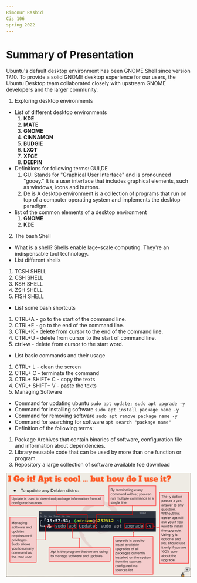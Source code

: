 ```yaml
---
Rimonur Rashid
Cis 106
spring 2022
---
```


# Summary of Presentation 
Ubuntu's default desktop environment has been GNOME Shell since version 17.10.
To provide a solid GNOME desktop experience for our users, the Ubuntu Desktop team collaborated closely with upstream GNOME developers and the larger community. 
1. Exploring desktop environments 
  *  List of  different desktop environments 
      1. **KDE**
      2. **MATE**
      3. **GNOME**
      4. **CINNAMON**
      5. **BUDGIE**
      6. **LXQT**
      7. **XFCE**
      8. **DEEPIN**
  * Definitions for following terms: GUI,DE
      1. GUI Stands for "Graphical User Interface" and is pronounced "gooey." It is a user interface that includes graphical elements, such as windows, icons and buttons.
      2. De is A desktop environment is a collection of programs that run on top of a computer operating system and implements the desktop paradigm. 
  * list of the common elements of a desktop environment
      1. **GNOME**
      2. **KDE**
2. The bash Shell 
  * What is a shell? 
   Shells enable lage-scale computing.
   They're an indispensable tool technology. 
  * List different shells
   1. TCSH SHELL
   2. CSH SHELL
   3. KSH SHELL
   4. ZSH SHELL
   5. FISH SHELL
  * List some bash shortcuts
   1. CTRL+A - go to the start of the command line.
   2. CTRL+E - go to the end of the command line.
   3. CTRL+K - delete from cursor to the end of the command line.
   4. CTRL+U - delete from cursor to the start of command line.
   5. ctrl+w - delete from cursor to the start word.
  * List basic commands and their usage
   1. CTRL+ L - clean the screen
   2. CTRL+ C - terminate the command 
   3. CTRL+ SHIFT+ C - copy the texts 
   4. CYRL+ SHIFT+ V - paste the texts 
3. Managing Software 
  * Command for updating ubuntu
  `sudo apt update; sudo apt upgrade -y`
  * Command for installing software
  `sudo apt install package name -y`
  * Command for removing software
  `sudo apt remove package name -y`
  * Command for searching for software
  `apt search "package name"`
  * Definition of the following terms: 
   1. Package
   Archives that contain binaries of software, configuration file and information about dependencies.
   2. Library 
   reusable code that can be used by more than one function or program.
   3. Repository
   a large collection of software available foe download 

![weekreportpic](weekreport3.png)
